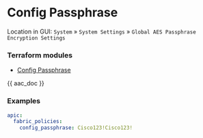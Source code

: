 # Config Passphrase

Location in GUI:
`System` » `System Settings` » `Global AES Passphrase Encryption Settings`

### Terraform modules

* [Config Passphrase](https://registry.terraform.io/modules/netascode/config-passphrase/aci/latest)

{{ aac_doc }}

### Examples

```yaml
apic:
  fabric_policies:
    config_passphrase: Cisco123!Cisco123!
```
